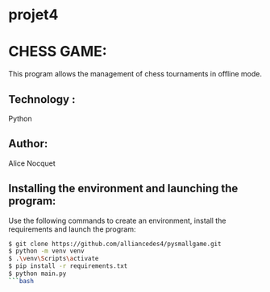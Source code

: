 # projet4
# CHESS GAME:

This program allows the management of chess tournaments in offline mode.

## Technology :

Python

## Author:

Alice Nocquet


## Installing the environment and launching the program:

Use the following commands to create an environment, install the requirements and launch the program:

```bash
$ git clone https://github.com/alliancedes4/pysmallgame.git
$ python -m venv venv
$ .\venv\Scripts\activate
$ pip install -r requirements.txt
$ python main.py
```bash
